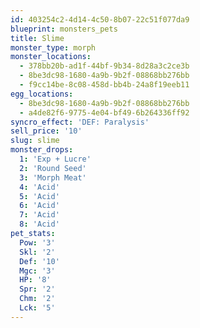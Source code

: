 ```yaml
---
id: 403254c2-4d14-4c50-8b07-22c51f077da9
blueprint: monsters_pets
title: Slime
monster_type: morph
monster_locations:
  - 378bb20b-ad1f-44bf-9b34-8d28a3c2ce3b
  - 8be3dc98-1680-4a9b-9b2f-08868bb276bb
  - f9cc14be-8c08-458d-bb4b-24a8f19eeb11
egg_locations:
  - 8be3dc98-1680-4a9b-9b2f-08868bb276bb
  - a4de82f6-9775-4e04-bf49-6b264336ff92
syncro_effect: 'DEF: Paralysis'
sell_price: '10'
slug: slime
monster_drops:
  1: 'Exp + Lucre'
  2: 'Round Seed'
  3: 'Morph Meat'
  4: 'Acid'
  5: 'Acid'
  6: 'Acid'
  7: 'Acid'
  8: 'Acid'
pet_stats:
  Pow: '3'
  Skl: '2'
  Def: '10'
  Mgc: '3'
  HP: '8'
  Spr: '2'
  Chm: '2'
  Lck: '5'
---
```

